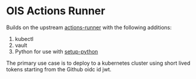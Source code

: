 OIS Actions Runner
===

Builds on the upstream [actions-runner][1] with the following additions:

 1. kubectl
 2. vault
 3. Python for use with [setup-python][2]

The primary use case is to deploy to a kubernetes cluster using short lived
tokens starting from the Github oidc id jwt.

[1]: https://hub.docker.com/r/summerwind/actions-runner
[2]: https://github.com/actions/setup-python
